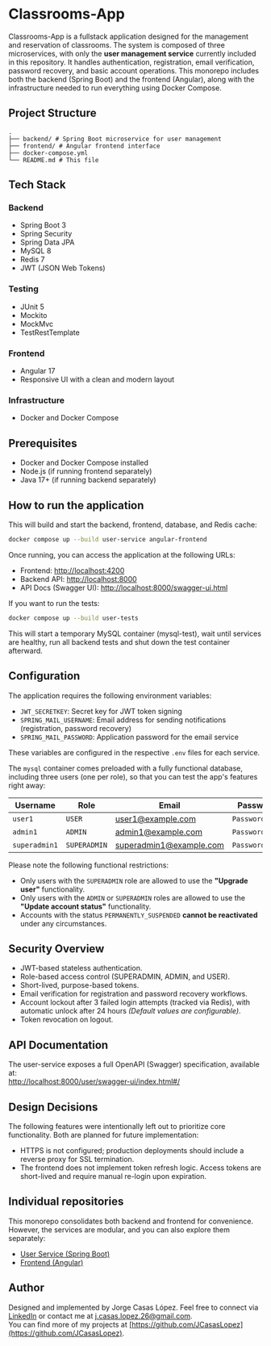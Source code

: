 # Classrooms-App 
Classrooms-App is a fullstack application designed for the management and reservation of classrooms. The system is composed of three microservices, with only the **user management service** currently included in this repository. It handles authentication, registration, email verification, password recovery, and basic 
account operations.
This monorepo includes both the backend (Spring Boot) and the frontend (Angular), along with the infrastructure needed to run everything using Docker Compose.


## Project Structure
```
.
├── backend/ # Spring Boot microservice for user management
├── frontend/ # Angular frontend interface
├── docker-compose.yml
└── README.md # This file
```


## Tech Stack
  ### Backend
  - Spring Boot 3
  - Spring Security
  - Spring Data JPA
  - MySQL 8 
  - Redis 7
  - JWT (JSON Web Tokens)

  ### Testing
  - JUnit 5
  - Mockito
  - MockMvc
  - TestRestTemplate
  
  ### Frontend
  - Angular 17
  - Responsive UI with a clean and modern layout

  ### Infrastructure
  - Docker and Docker Compose


## Prerequisites
- Docker and Docker Compose installed
- Node.js (if running frontend separately)
- Java 17+ (if running backend separately)
  

## How to run the application
This will build and start the backend, frontend, database, and Redis cache:
```bash
docker compose up --build user-service angular-frontend
```

Once running, you can access the application at the following URLs:
- Frontend: [http://localhost:4200](http://localhost:4200)
- Backend API: [http://localhost:8000](http://localhost:8000)
- API Docs (Swagger UI): [http://localhost:8000/swagger-ui.html](http://localhost:8000/swagger-ui.html)

If you want to run the tests:
```bash
docker compose up --build user-tests
```
This will start a temporary MySQL container (mysql-test), wait until services are healthy, run all backend tests and shut down the test container afterward.


## Configuration
The application requires the following environment variables:
- `JWT_SECRETKEY`: Secret key for JWT token signing
- `SPRING_MAIL_USERNAME`: Email address for sending notifications (registration, password recovery)
- `SPRING_MAIL_PASSWORD`: Application password for the email service
  
These variables are configured in the respective `.env` files for each service.


The `mysql` container comes preloaded with a fully functional database, including three users (one per role), so that you can test the app's features right away:

| Username       | Role        | Email                  | Password       |
|----------------|-------------|------------------------|----------------|
| `user1`        | `USER`      | user1@example.com      | `Password123!` |
| `admin1`       | `ADMIN`     | admin1@example.com     | `Password123!` |
| `superadmin1`  | `SUPERADMIN`| superadmin1@example.com| `Password123!` |

Please note the following functional restrictions:

- Only users with the `SUPERADMIN` role are allowed to use the **"Upgrade user"** functionality.
- Only users with the `ADMIN` or `SUPERADMIN` roles are allowed to use the **"Update account status"** functionality.
- Accounts with the status `PERMANENTLY_SUSPENDED` **cannot be reactivated** under any circumstances.


## Security Overview
- JWT-based stateless authentication.
- Role-based access control (SUPERADMIN, ADMIN, and USER).
- Short-lived, purpose-based tokens.
- Email verification for registration and password recovery workflows.  
- Account lockout after 3 failed login attempts (tracked via Redis), with automatic unlock after 24 hours  *(Default values are configurable)*.  
- Token revocation on logout.


## API Documentation
The user-service exposes a full OpenAPI (Swagger) specification, available at:  
[http://localhost:8000/user/swagger-ui/index.html#/](http://localhost:8000/user/swagger-ui/index.html#/)


## Design Decisions
The following features were intentionally left out to prioritize core functionality. Both are planned for future implementation:
- HTTPS is not configured; production deployments should include a reverse proxy for SSL termination.
- The frontend does not implement token refresh logic. Access tokens are short-lived and require manual re-login upon expiration.

  
## Individual repositories
This monorepo consolidates both backend and frontend for convenience. However, the services are modular, and you can also explore them separately:
- [User Service (Spring Boot)](https://github.com/JCasasLopez/user-service-2.0)
- [Frontend (Angular)](https://github.com/JCasasLopez/classrooms-frontend)


## Author
Designed and implemented by Jorge Casas López.
Feel free to connect via [LinkedIn](https://www.linkedin.com/in/your-link) or contact me at j.casas.lopez.26@gmail.com.  
You can find more of my projects at [https://github.com/JCasasLopez](https://github.com/JCasasLopez).
